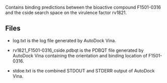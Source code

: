 Contains binding predictions between the bioactive compound F1501-0316 and the cside search space on the virulence factor rv1821.

## Files

- log.txt is the log file generated by AutoDock Vina.

- rv1821_F1501-0316_cside.pdbqt is the PDBQT file generated by AutoDock Vina containing the orientation and binding location of F1501-0316.

- stdoe.txt is the combined STDOUT and STDERR output of AutoDock Vina.

